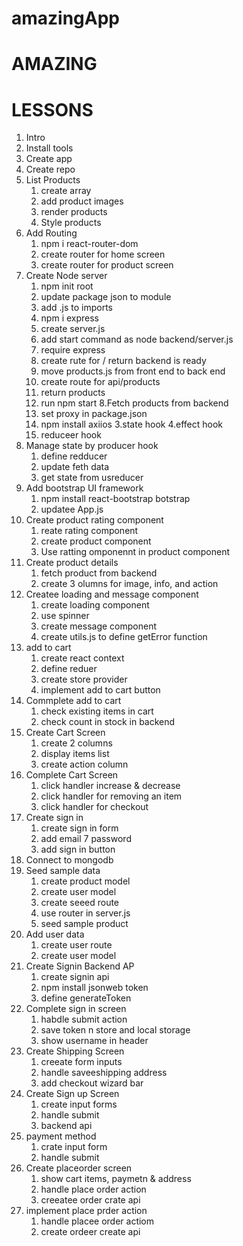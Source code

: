 # amazingApp

# AMAZING

# LESSONS

1. Intro
2. Install tools
3. Create app
4. Create repo
5. List Products
    1. create array
    2. add product images
    3. render products
    4. Style products
6. Add Routing
    1. npm i react-router-dom
    2. create router for home screen
    3. create router for product screen
7. Create Node server
    1. npm init root
    2. update package json to module
    3. add .js to imports
    4. npm i express 
    5. create server.js
    6. add start command as node backend/server.js
    7. require express
    8. create rute for / return backend is ready
    9. move products.js from front end to back end
    10. create route for api/products
    11. return products
    12. run npm start
8.Fetch products from backend
    1. set proxy in package.json
    2. npm install axiios
    3.state hook
    4.effect hook
    5. reduceer hook
9. Manage state by producer hook
    1. define redducer
    2. update feth data
    3. get state from usreducer
10. Add bootstrap UI framework
    1. npm install react-bootstrap botstrap
    2. updatee App.js
11. Create product rating component
    1. reate rating component
    2. create product component
    3. Use ratting omponennt in product component
12. Create product details
    1. fetch product from backend
    2. create 3 olumns for image, info, and action
13. Createe loading and message component
    1. create loading component
    2. use spinner
    3. create message component
    4. create utils.js to define getError function
14. add to cart
    1. create react context
    2. define reduer
    3. create store provider
    4. implement add to cart button
15. Commplete add to cart
    1. check existing items in cart
    2. check count in stock in backend
16. Create Cart Screen
    1. create 2 columns
    2. display items list
    3. create action column
17. Complete Cart Screen
    1. click handler increase & decrease 
    2. click handler for removing an item
    3. click handler for checkout
18. Create sign in
    1. create sign in form
    2. add email 7 password
    3. add sign in button
19. Connect to mongodb
20. Seed sample data
    1. create product model
    2. create user model
    3. create seeed route
    4. use router in server.js
    5. seed sample product
21. Add user data
    1. create user route
    2. create user model
22. Create Signin Backend AP
    1. create signin api
    2. npm install jsonweb token
    3. define generateToken
23. Complete sign in screen
    1. habdle submit action
    2. save token n store and local storage
    3. show username in header
24. Create Shipping Screen 
    1. creeate form inputs
    2. handle saveeshipping address
    3. add checkout wizard bar
25. Create Sign up Screen 
    1. create input forms
    2. handle submit
    3. backend api
26. payment method
    1. crate input form
    2. handle submit
27. Create placeorder screen
    1. show cart items, paymetn & address
    2. handle place order action
    3. creeatee order crate api
8. implement place prder action
    1. handle placee order actiom
    2. create ordeer create api
